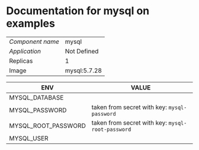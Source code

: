 # Documentation for mysql on examples

|||
| --- | ---- |
| *Component name* | mysql |
| *Application* | Not Defined |
| Replicas | 1 |
| Image | mysql:5.7.28 |

| ENV | VALUE |
| --- | -----  |
|MYSQL_DATABASE | |
|MYSQL_PASSWORD | taken from secret with key: ``mysql-password``|
|MYSQL_ROOT_PASSWORD | taken from secret with key: ``mysql-root-password``|
|MYSQL_USER | |
